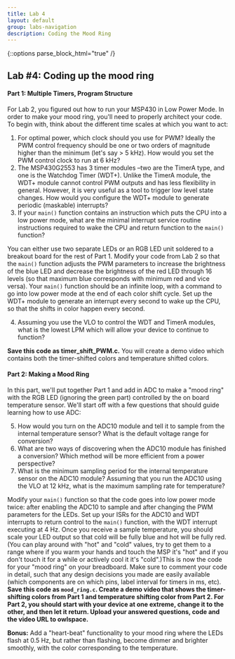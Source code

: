 ```yaml
---
title: Lab 4
layout: default
group: labs-navigation
description: Coding the Mood Ring
---
```


{::options parse_block_html="true" /}

## Lab #4: Coding up the mood ring

#### Part 1: Multiple Timers, Program Structure

For Lab 2, you figured out how to run your MSP430 in Low Power Mode. In order to make your mood
ring, you'll need to properly architect your code. To begin with, think about the different
time scales at which you want to act:

<ol class="questions">
<li>For optimal power, which clock should you use for PWM? Ideally the PWM control frequency
should be one or two orders of magnitude higher than the minimum (let's say > 5 kHz). How would
you set the PWM control clock to run at 6 kHz?</li>
<li>The MSP430G2553 has 3 timer modules –two are the TimerA type, and one is the Watchdog Timer
(WDT+). Unlike the TimerA module, the WDT+ module cannot control PWM outputs and has less
flexibility in general. However, it is very useful as a tool to trigger low level state
changes. How would you configure the WDT+ module to generate periodic (maskable)
interrupts?</li>
<li>
If your <code>main()</code> function contains an instruction which puts the CPU into a low power mode,
what are the minimal interrupt service routine instructions required to wake the CPU and return
function to the <code>main()</code> function?
</li>
</ol>

You can either use two separate LEDs or an RGB LED unit soldered to a breakout board for the
rest of Part 1. Modify your code from Lab 2 so that the `main()` function adjusts the PWM
parameters to increase the brightness of the blue LED and decrease the brightness of the red
LED through 16 levels (so that maximum blue corresponds with minimum red and vice versa). Your
`main()` function should be an infinite loop, with a command to go into low power mode at the end
of each color shift cycle. Set up the WDT+ module to generate an interrupt every second to wake
up the CPU, so that the shifts in color happen every second.

<ol class="questions" start="4">
<li>Assuming you use the VLO to control the WDT and TimerA modules, what is the lowest
LPM which will allow your device to continue to function?</li>
</ol>

**Save this code as timer\_shift\_PWM.c.** You will create a demo video which contains both the
timer-shifted colors and temperature shifted colors.

#### Part 2: Making a Mood Ring

In this part, we'll put together Part 1 and add in ADC to make a "mood ring" with the RGB LED
(ignoring the green part) controlled by the on board temperature sensor. We'll start off with a
few questions that should guide learning how to use ADC:

<ol class="questions" start="5">
<li>How would you turn on the ADC10 module and tell it to sample from the internal temperature
sensor? What is the default voltage range for conversion?</li>
<li>What are two ways of discovering when the ADC10 module has finished a conversion? Which
method will be more efficient from a power perspective?</li>
<li>What is the minimum sampling period for the internal temperature sensor on the ADC10
module? Assuming that you run the ADC10 using the VLO at 12 kHz, what is the maximum sampling
rate for temperature?</li>
</ol>

Modify your `main()` function so that the code goes into low power mode twice: after enabling
the ADC10 to sample and after changing the PWM parameters for the LEDs. Set up your ISRs for
the ADC10 and WDT interrupts to return control to the `main()` function, with the WDT interrupt
executing at 4 Hz. Once you receive a sample temperature, you should scale your LED output so
that cold will be fully blue and hot will be fully red. (You can play around with "hot" and
"cold" values, try to get them to a range where if you warm your hands and touch the MSP it's
"hot" and if you don't touch it for a while or actively cool it it's "cold".)This is now the
code for your "mood ring" on your breadboard. Make sure to comment your code in detail, such
that any design decisions you made are easily available (which components are on which pins,
label interval for timers in ms, etc). **Save this code as `mood_ring.c`. Create a demo video that
shows the timer-shifting colors from Part 1 and temperature shifting color from Part 2. For
Part 2, you should start with your device at one extreme, change it to the other, and then let
it return. Upload your answered questions, code and the video URL to owlspace.**

**Bonus:** Add a "heart-beat" functionality to your mood ring where the LEDs flash at 0.5 Hz,
but rather than flashing, become dimmer and brighter smoothly, with the color corresponding to
the temperature.

